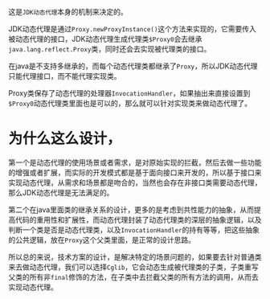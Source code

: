 这是`JDK动态代理`本身的机制来决定的。

JDK动态代理是通过`Proxy.newProxyInstance()`这个方法来实现的，它需要传入被动态代理的接口，JDK动态代理生成代理类`$Proxy0`会去继承`java.lang.reflect.Proxy`类，同时还会去实现被代理类的接口。

在java是不支持多继承的，而每个动态代理类都继承了`Proxy`，所以JDK动态代理只能代理接口，而不能代理实现类。

Proxy类保存了动态代理的处理器`InvocationHandler`，如果抽出来直接设置到`$Proxy0`动态代理类里面也是可以的，那么就可以针对实现类来做动态代理了。

# 为什么这么设计，

第一个是动态代理的使用场景或者需求，是对原始实现的拦截，然后去做一些功能的增强或者扩展，而实际的开发模式都是基于面向接口来开发的，所以基于接口来实现动态代理，从需求和场景都是吻合的，当然也会存在非接口类需要动态代理，那么JDK动态代理是无法满足的。

第二个在java里面类的继承关系的设计，更多的是考虑到共性能力的抽象，从而提高代码的重用性和扩展性，而动态代理封装了动态代理类的深层的抽象逻辑，以及判断一个类是否是动态代理类，以及`InvocationHandler`的持有等等，把这些抽象的公共逻辑，放在`Proxy`这个父类里面，是正常的设计思路。

所以总的来说，技术方案的设计，是解决特定的场景问题的，如果要去针对普通类来去做动态代理，我们可以选择`Cglib`，它会动态生成被代理类的子类，子类重写父类的所有非`final`修饰的方法，在子类中去拦截父类的所有方法的调用，从而去实现动态代理。


